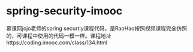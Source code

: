# spring-security-imooc
慕课网jojo老师的spring securtiy课程代码，是RaoHao按照视频课程完全仿照的，可课程中使用的代码一模一样。课程地址https://coding.imooc.com/class/134.html
